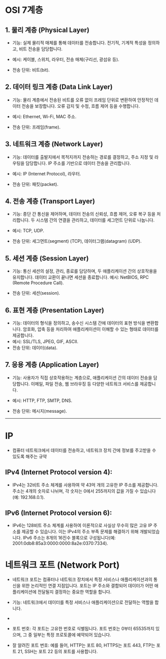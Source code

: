 # OSI 7계층
## 1. 물리 계층 (Physical Layer)
- 기능: 실제 물리적 매체를 통해 데이터를 전송합니다. 전기적, 기계적 특성을 정의하고, 비트 전송을 담당합니다.

- 예시: 케이블, 스위치, 라우터, 전송 매체(구리선, 광섬유 등).

- 전송 단위: 비트(bit).

## 2. 데이터 링크 계층 (Data Link Layer)
- 기능: 물리 계층에서 전송된 비트를 오류 없이 프레임 단위로 변환하여 안정적인 데이터 전송을 보장합니다. 오류 감지 및 수정, 흐름 제어 등을 수행합니다.

- 예시: Ethernet, Wi-Fi, MAC 주소.

- 전송 단위: 프레임(frame).

## 3. 네트워크 계층 (Network Layer)
- 기능: 데이터를 출발지에서 목적지까지 전송하는 경로를 결정하고, 주소 지정 및 라우팅을 담당합니다. IP 주소를 기반으로 데이터 전송을 관리합니다.

- 예시: IP (Internet Protocol), 라우터.

- 전송 단위: 패킷(packet).

## 4. 전송 계층 (Transport Layer)
- 기능: 종단 간 통신을 제어하며, 데이터 전송의 신뢰성, 흐름 제어, 오류 복구 등을 처리합니다. 두 시스템 간의 연결을 관리하고, 데이터를 세그먼트 단위로 나눕니다.

- 예시: TCP, UDP.

- 전송 단위: 세그먼트(segment) (TCP), 데이터그램(datagram) (UDP).

## 5. 세션 계층 (Session Layer)
- 기능: 통신 세션의 설정, 관리, 종료를 담당하며, 두 애플리케이션 간의 상호작용을 유지합니다. 데이터 교환이 끝나면 세션을 종료합니다.
예시: NetBIOS, RPC (Remote Procedure Call).

- 전송 단위: 세션(session).

## 6. 표현 계층 (Presentation Layer)
- 기능: 데이터의 형식을 정의하고, 송수신 시스템 간에 데이터의 표현 방식을 변환합니다. 암호화, 압축 등을 처리하여 애플리케이션이 이해할 수 있는 형태로 데이터를 제공합니다.
- 예시: SSL/TLS, JPEG, GIF, ASCII.
- 전송 단위: 데이터(data).
## 7. 응용 계층 (Application Layer)
- 기능: 사용자가 직접 상호작용하는 계층으로, 애플리케이션 간의 데이터 전송을 담당합니다. 이메일, 파일 전송, 웹 브라우징 등 다양한 네트워크 서비스를 제공합니다.

- 예시: HTTP, FTP, SMTP, DNS.
  
- 전송 단위: 메시지(message).

---

# IP
- 컴퓨터 네트워크에서 데이터를 전송하고, 네트워크 장치 간에 정보를 주고받을 수 있도록 해주는 규약
## IPv4 (Internet Protocol version 4):
 - IPv4는 32비트 주소 체계를 사용하여 약 43억 개의 고유한 IP 주소를 제공합니다. 주소는 4개의 숫자로 나뉘며, 각 숫자는 0에서 255까지의 값을 가질 수 있습니다(예: 192.168.0.1).

## IPv6 (Internet Protocol version 6):
 - IPv6는 128비트 주소 체계를 사용하여 이론적으로 사실상 무수히 많은 고유 IP 주소를 제공할 수 있습니다. 이는 IPv4의 주소 부족 문제를 해결하기 위해 개발되었습니다. IPv6 주소는 8개의 16진수 블록으로 구성됩니다(예: 2001:0db8:85a3:0000:0000:8a2e:0370:7334).

# 네트워크 포트 (Network Port)
- 네트워크 포트는 컴퓨터나 네트워크 장치에서 특정 서비스나 애플리케이션과의 통신을 위한 논리적인 연결 지점입니다. 포트는 IP 주소와 결합되어 데이터가 어떤 애플리케이션에 전달될지 결정하는 중요한 역할을 합니다.

- 기능: 네트워크에서 데이터를 특정 서비스나 애플리케이션으로 전달하는 역할을 합니다.
- 
- 포트 번호: 각 포트는 고유한 번호로 식별됩니다. 포트 번호는 0부터 65535까지 있으며, 그 중 일부는 특정 프로토콜에 예약되어 있습니다.
 - 잘 알려진 포트 번호: 예를 들어, HTTP는 포트 80, HTTPS는 포트 443, FTP는 포트 21, SSH는 포트 22 등의 포트를 사용합니다.
